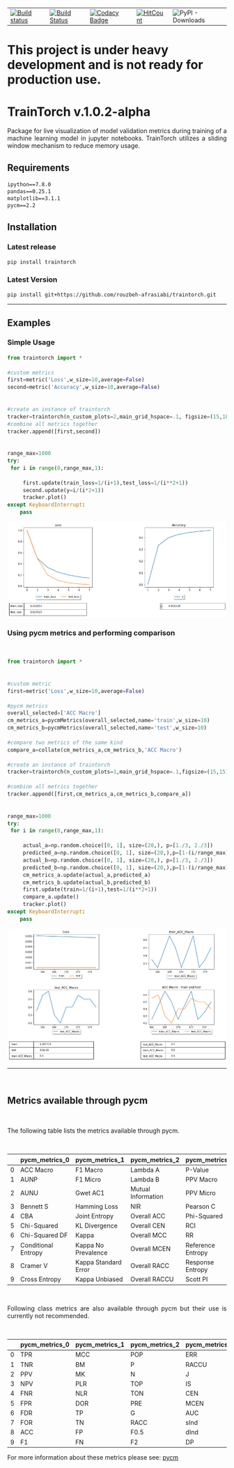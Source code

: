 
|  |  |  |  |  |
|:--------|:------|:------------|:---------|:------------|
|[![Build status](https://dev.azure.com/rafrasia/firstProject/_apis/build/status/TrainTorch-CI)](https://dev.azure.com/rafrasia/firstProject/_build/latest?definitionId=2)|[![Build Status](https://travis-ci.org/rouzbeh-afrasiabi/traintorch.svg?branch=master)](https://travis-ci.org/rouzbeh-afrasiabi/traintorch)|[![Codacy Badge](https://api.codacy.com/project/badge/Grade/d4b74c08973343128d17532b4b84e154)](https://www.codacy.com/manual/rouzbeh-afrasiabi/traintorch?utm_source=github.com&amp;utm_medium=referral&amp;utm_content=rouzbeh-afrasiabi/traintorch&amp;utm_campaign=Badge_Grade)|[![HitCount](http://hits.dwyl.io/rouzbeh-afrasiabi/traintorch.svg)](http://hits.dwyl.io/rouzbeh-afrasiabi/traintorch)|![PyPI - Downloads](https://img.shields.io/pypi/dm/traintorch)|

# This project is under heavy development and is not ready for production use.

# TrainTorch v.1.0.2-alpha
 
<p align="justify">
Package for live visualization of model validation metrics during training of a machine learning model in jupyter notebooks. TrainTorch utilizes a sliding window mechanism to reduce memory usage.
</p> 

## Requirements

```
ipython==7.8.0
pandas==0.25.1
matplotlib==3.1.1
pycm==2.2
```
 ## Installation
 
 ### Latest release
 ```
 pip install traintorch
  ```
  
### Latest Version

 ```
 pip install git+https://github.com/rouzbeh-afrasiabi/traintorch.git
 ```
 
-------------

## Examples

### Simple Usage
```python
from traintorch import *

#custom metrics
first=metric('Loss',w_size=10,average=False)
second=metric('Accuracy',w_size=10,average=False)


#create an instance of traintorch
tracker=traintorch(n_custom_plots=2,main_grid_hspace=.1, figsize=(15,10),show_table=True)
#combine all metrics together
tracker.append([first,second])


range_max=1000
try:
 for i in range(0,range_max,1):

     first.update(train_loss=1/(i+1),test_loss=1/(i**2+1))
     second.update(y=i/(i*2+1))
     tracker.plot()
except KeyboardInterrupt:
    pass
```
 <p align='center'>
 <img src='./images/dash_a.png'></img>
 
 </p>

### Using pycm metrics and performing comparison

<br>

```python
from traintorch import *


#custom metric
first=metric('Loss',w_size=10,average=False)

#pycm metrics
overall_selected=['ACC Macro']
cm_metrics_a=pycmMetrics(overall_selected,name='train',w_size=10)
cm_metrics_b=pycmMetrics(overall_selected,name='test',w_size=10)

#compare two metrics of the same kind
compare_a=collate(cm_metrics_a,cm_metrics_b,'ACC Macro')

#create an instance of traintorch
tracker=traintorch(n_custom_plots=1,main_grid_hspace=.1,figsize=(15,15),show_table=True)

#combine all metrics together
tracker.append([first,cm_metrics_a,cm_metrics_b,compare_a])


range_max=1000
try:
 for i in range(0,range_max,1):

     actual_a=np.random.choice([0, 1], size=(20,), p=[1./3, 2./3])
     predicted_a=np.random.choice([0, 1], size=(20,),p=[1-(i/range_max), i/range_max])
     actual_b=np.random.choice([0, 1], size=(20,), p=[1./3, 2./3])
     predicted_b=np.random.choice([0, 1], size=(20,),p=[1-(i/range_max), i/range_max])
     cm_metrics_a.update(actual_a,predicted_a)
     cm_metrics_b.update(actual_b,predicted_b)
     first.update(train=1/(i+1),test=1/(i**2+1))
     compare_a.update()
     tracker.plot()
except KeyboardInterrupt:
    pass      
```
 <p align='center'>
 <img src='./images/dash.png'></img>
 </p>

-------------
<br>

## Metrics available through pycm
<br>

<p align='justify'>
The following table lists the metrics available through pycm.
</p>

<br>

|    | pycm_metrics_0      | pycm_metrics_1       | pycm_metrics_2     | pycm_metrics_3    | pycm_metrics_4   |
|:---|:--------------------|:---------------------|:-------------------|:------------------|:-----------------|
| 0  | ACC Macro           | F1 Macro             | Lambda A           | P-Value           | Standard Error   |
| 1  | AUNP                | F1 Micro             | Lambda B           | PPV Macro         | TPR Macro        |
| 2  | AUNU                | Gwet AC1             | Mutual Information | PPV Micro         | TPR Micro        |
| 3  | Bennett S           | Hamming Loss         | NIR                | Pearson C         | Zero-one Loss    |
| 4  | CBA                 | Joint Entropy        | Overall ACC        | Phi-Squared       |                  |
| 5  | Chi-Squared         | KL Divergence        | Overall CEN        | RCI               |                  |
| 6  | Chi-Squared DF      | Kappa                | Overall MCC        | RR                |                  |
| 7  | Conditional Entropy | Kappa No Prevalence  | Overall MCEN       | Reference Entropy |                  |
| 8  | Cramer V            | Kappa Standard Error | Overall RACC       | Response Entropy  |                  |
| 9  | Cross Entropy       | Kappa Unbiased       | Overall RACCU      | Scott PI          |                  |

<br>
<p align="justify">
Following class metrics are also available through pycm but their use is currently not recommended.
</p> 
<br>

|    | pycm_metrics_0   | pycm_metrics_1   | pycm_metrics_2   | pycm_metrics_3   | pycm_metrics_4   |
|:---|:-----------------|:-----------------|:-----------------|:-----------------|:-----------------|
| 0  | TPR              | MCC              | POP              | ERR              | GM               |
| 1  | TNR              | BM               | P                | RACCU            | Q                |
| 2  | PPV              | MK               | N                | J                | AGM              |
| 3  | NPV              | PLR              | TOP              | IS               | NLRI             |
| 4  | FNR              | NLR              | TON              | CEN              | MCCI             |
| 5  | FPR              | DOR              | PRE              | MCEN             |                  |
| 6  | FDR              | TP               | G                | AUC              |                  |
| 7  | FOR              | TN               | RACC             | sInd             |                  |
| 8  | ACC              | FP               | F0.5             | dInd             |                  |
| 9  | F1               | FN               | F2               | DP               |                  |

For more information about these metrics please see: <a href="https://github.com/sepandhaghighi/pycm">pycm</a>
